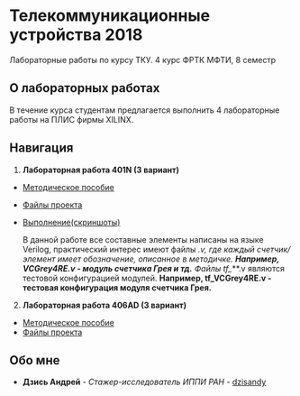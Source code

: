 # Телекоммуникационные устройства 2018
Лабораторные работы по курсу ТКУ. 
4 курс ФРТК МФТИ, 8 семестр

## О лабораторных работах
В течение курса студентам предлагается выполнить 4 лабораторные работы на ПЛИС фирмы XILINX.

## Навигация
1. **Лабораторная работа 401N (3 вариант)**
* [Методическое пособие](https://github.com/dzisandy/TCD/blob/master/Materials/PDF_Lab_TKU_2018/Lab401_170907.pdf) 
* [Файлы проекта](https://github.com/dzisandy/TCD/tree/master/Lab401N) 
* [Выполнение(скриншоты)](https://github.com/dzisandy/TCD/tree/master/Lab401N/401N%20pictures)

    В данной работе все составные элементы написаны на языке Verilog, практический интерес имеют файлы *.v, где каждый счетчик/элемент имеет обозначение, описанное в методичке. **Например, VCGrey4RE.v - модуль счетчика Грея и тд.** Файлы tf_***.v являются тестовой конфигурацией модулей.  **Например, tf_VCGrey4RE.v - тестовая конфигурация модуля счетчика Грея.**

2. **Лабораторная работа 406AD (3 вариант)**
* [Методическое пособие](https://github.com/dzisandy/TCD/blob/master/Materials/PDF_Lab_TKU_2018/Lab406AD_180207.pdf) 
* [Файлы проекта](https://github.com/dzisandy/TCD/tree/master/Lab406AD) 


## Обо мне
* **Дзись Андрей** - *Стажер-исследователь ИППИ РАН* - [dzisandy](https://github.com/dzisandy)


